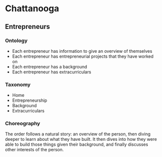 
# Chattanooga

## Entrepreneurs

### Ontology
- Each entrepreneur has information to give an overview of themselves 
- Each entrepreneur has entrepreneurial projects that they have worked on 
- Each entrepreneur has a background
- Each entrepreneur has extracurriculars 


### Taxonomy
- Home
- Entrepreneurship
- Background
- Extracurriculars

### Choreography
The order follows a natural story: an overview of the person, then diving deeper to learn about what they have built. It then dives into how they were able to build those things given their background, and finally discusses other interests of the person. 

